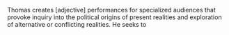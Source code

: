 Thomas creates [adjective] performances for specialized audiences
that provoke inquiry into the political origins of present
realities and exploration of alternative or conflicting realities.
He seeks to
